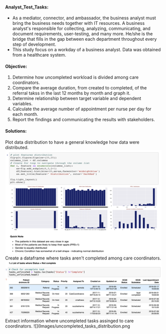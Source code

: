 #### Analyst_Test_Tasks:
* As a mediator, connector, and ambassador, the business analyst must bring the business needs together with IT resources.
A business analyst's responsible for collecting, analyzing, communicating, and document requirements, user-testing, and 
many more. He/she is the bridge that fills in the gap between each department throughout every step of development. 
* This study focus on a workday of a business analyst. Data was obtained from a healthcare system. 
#### Objective:
  1. Determine how uncompleted workload is divided among care coordinators.
  2. Compare the average duration, from created to completed, of the referral takss in the last 12 months by month and graph it.
  3. Determine relationship between target variable and dependent variables.
  4. Calculate the average number of appointment per nurse per day for each month.
  5. Report the findings and communicating the results with stakeholders.
#### Solutions:
Plot data distribution to have a general knowledge how data were distributed.
![](Images/Data_Distribution.png)
Create a dataframe where tasks aren't completed among care coordinators.
![](Images/uncompleted_tasks.png)
Extract information where uncompleted tasks assinged to care coordinators.
![](Images/uncompleted_tasks_distribution.png
